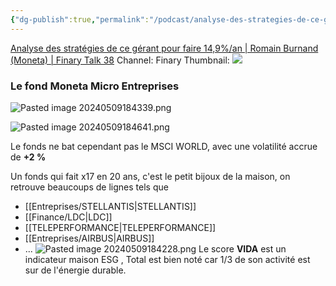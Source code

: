 ```yaml
---
{"dg-publish":true,"permalink":"/podcast/analyse-des-strategies-de-ce-gerant-pour-faire-14-9-an-romain-burnand-moneta-finary-talk-38/"}
---
```


[Analyse des stratégies de ce gérant pour faire 14,9%/an | Romain Burnand (Moneta) | Finary Talk 38](https://www.youtube.com/watch?v=1lzVI53w-NQ)
	Channel:
		Finary
	Thumbnail:
		![](https://i.ytimg.com/vi/1lzVI53w-NQ/hqdefault.jpg)
### Le fond Moneta Micro Entreprises

![Pasted image 20240509184339.png](/img/user/Data/Pasted%20image%2020240509184339.png)


![Pasted image 20240509184641.png](/img/user/Data/Pasted%20image%2020240509184641.png)

Le fonds ne bat cependant pas le MSCI WORLD, avec une volatilité accrue de **+2 %**

Un fonds qui fait x17  en 20 ans, c'est le petit bijoux de la maison, on retrouve beaucoups de lignes tels que 

- [[Entreprises/STELLANTIS\|STELLANTIS]]
- [[Finance/LDC\|LDC]]
- [[TELEPERFORMANCE\|TELEPERFORMANCE]]
- [[Entreprises/AIRBUS\|AIRBUS]]
- ...
![Pasted image 20240509184228.png](/img/user/Data/Pasted%20image%2020240509184228.png)
Le score **VIDA** est un indicateur maison ESG , Total est bien noté car 1/3 de son activité est sur de l'énergie durable.

